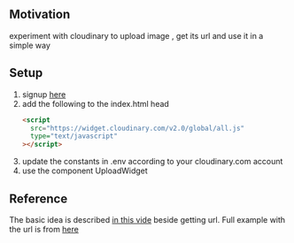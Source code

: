 <h2>Motivation</h2>
experiment with cloudinary to upload image , get its url and use it in a simple way

<h2>Setup</h2>
<ol>
<li>signup <a href='https://cloudinary.com'>here</a></li>
<li>add the following to the index.html head

```html
<script
  src="https://widget.cloudinary.com/v2.0/global/all.js"
  type="text/javascript"
></script>
```

</li>
<li>update the constants in .env according to your cloudinary.com account</li>
<li>use the component UploadWidget</li>
</ol>

<h2>Reference</h2>
The basic idea is described <a href='https://www.youtube.com/watch?v=paiO6M2wBqE'>in this vide</a> beside getting url. Full example with the url is from <a href='https://github.com/colbyfayock/cloudinary-examples/tree/main/examples/react-upload-widget-preset'>here</a>
